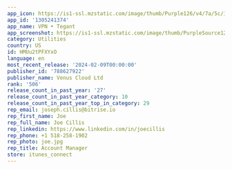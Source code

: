 ```yaml
---
app_icon: https://is1-ssl.mzstatic.com/image/thumb/Purple126/v4/7a/5c/1f/7a5c1faa-182d-6a81-4791-dd906379f28b/AppIcon-0-0-1x_U007epad-0-10-0-sRGB-85-220.png/1024x1024bb.png
app_id: '1305241374'
app_name: VPN • Tegant
app_screenshot: https://is1-ssl.mzstatic.com/image/thumb/PurpleSource126/v4/16/9d/eb/169debb5-2603-7c40-6278-a3697cf001e2/98cae66e-5779-4c2b-a61f-9a3fc667e635_iPhone_6.5_U0022_Display_-_Apple_iPhone_Xs_Max_6.5-inch_-_Screenshot1.png/1284x2778bb.png
category: Utilities
country: US
id: HMUu2tPFXYxO
language: en
most_recent_release: '2024-02-09T00:00:00'
publisher_id: '788627922'
publisher_name: Venus Cloud Ltd
rank: '506'
release_count_in_past_year: '27'
release_count_in_past_year_category: 10
release_count_in_past_year_top_in_category: 29
rep_email: joseph.cillis@bitrise.io
rep_first_name: Joe
rep_full_name: Joe Cillis
rep_linkedin: https://www.linkedin.com/in/joecillis
rep_phone: +1 518-258-1902
rep_photo: joe.jpg
rep_title: Account Manager
store: itunes_connect
---
```

